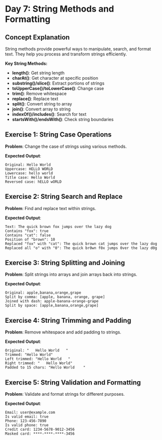 # Day 7: String Methods and Formatting

## Concept Explanation
String methods provide powerful ways to manipulate, search, and format text. They help you process and transform strings efficiently.

**Key String Methods:**
- **length()**: Get string length
- **charAt()**: Get character at specific position
- **substring()/slice()**: Extract portions of strings
- **toUpperCase()/toLowerCase()**: Change case
- **trim()**: Remove whitespace
- **replace()**: Replace text
- **split()**: Convert string to array
- **join()**: Convert array to string
- **indexOf()/includes()**: Search for text
- **startsWith()/endsWith()**: Check string boundaries

## Exercise 1: String Case Operations

**Problem**: Change the case of strings using various methods.

**Expected Output**:
```
Original: Hello World
Uppercase: HELLO WORLD
Lowercase: hello world
Title case: Hello World
Reversed case: hELLO wORLD
```

## Exercise 2: String Search and Replace

**Problem**: Find and replace text within strings.

**Expected Output**:
```
Text: The quick brown fox jumps over the lazy dog
Contains "fox": true
Contains "cat": false
Position of "brown": 10
Replaced "fox" with "cat": The quick brown cat jumps over the lazy dog
Replaced all "o" with "0": The quick br0wn f0x jumps 0ver the lazy d0g
```

## Exercise 3: String Splitting and Joining

**Problem**: Split strings into arrays and join arrays back into strings.

**Expected Output**:
```
Original: apple,banana,orange,grape
Split by comma: [apple, banana, orange, grape]
Joined with dash: apple-banana-orange-grape
Split by space: [apple,banana,orange,grape]
```

## Exercise 4: String Trimming and Padding

**Problem**: Remove whitespace and add padding to strings.

**Expected Output**:
```
Original: "   Hello World   "
Trimmed: "Hello World"
Left trimmed: "Hello World   "
Right trimmed: "   Hello World"
Padded to 15 chars: "Hello World    "
```

## Exercise 5: String Validation and Formatting

**Problem**: Validate and format strings for different purposes.

**Expected Output**:
```
Email: user@example.com
Is valid email: true
Phone: 123-456-7890
Is valid phone: true
Credit card: 1234-5678-9012-3456
Masked card: ****-****-****-3456
```
